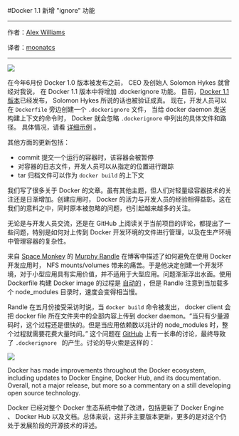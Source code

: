 
#Docker 1.1 新增 "ignore" 功能

***

作者：[Alex Williams](http://thenewstack.io/docker-1-1-released-and-with-it-a-new-ignore-functionality/)

译者：[moonatcs](https://code.csdn.net/moonatcs)

***

![](http://thenewstack.io/wp-content/uploads/2014/04/homepage-docker-logo.png)

在今年6月份 Docker 1.0 版本被发布之前， CEO 及创始人 Solomon Hykes 就曾经对我说，
在 Docker 1.1 版本中将增加 .dockerignore 功能。
目前，[Docker 1.1 版本](http://blog.docker.com/2014/07/announcing-docker-1-1/)已经发布，
Solomon Hykes 所说的话也被验证成真。
现在，开发人员可以在 `Dockerfile` 旁边创建一个 `.dockerignore` 文件，
当给 docker daemon 发送构建上下文的命令时，
Docker 就会忽略 `.dockerignore` 中列出的具体文件和路径。
具体情况，请看 [详细示例](https://github.com/docker/docker/blob/master/.dockerignore) 。

其他方面的更新包括：

* commit 提交一个运行的容器时，该容器会被暂停
* 对容器的日志文件，开发人员可以从指定的位置进行跟踪
* tar 归档文件可以作为 `docker build` 的上下文

我们写了很多关于 Docker 的文章。虽有其他主题，但人们对轻量级容器技术的关注还是日渐增加。创建应用时， Docker 的活力与开发人员的经验相得益彰。这在我们的意料之中，同时原本被忽略的问题，也引起越来越多的关注。

无论是与开发人员交流，还是在 GitHub 上阅读关于当前项目的评论，都提出了一些问题，特别是如何对上传到 Docker 开发环境的文件进行管理，以及在生产环境中管理容器的复杂性。

来自 [Space Monkey](https://www.spacemonkey.com/) 的 [Murphy Randle](http://murphyrandle.svbtle.com/vittles-for-developing-nodejs-apps-in-docker) 在博客中描述了如何避免在使用 Docker 开发应用时， NFS mounts/volumes 带来的痛苦。于是他决定创建一个开发环境，对于小型应用具有实用价值，并不适用于大型应用。问题渐渐浮出水面。使用 Dockerfile 构建 Docker image 的过程是 [自动的](https://www.digitalocean.com/community/articles/docker-explained-using-dockerfiles-to-automate-building-of-images) ，但是 Randle 注意到当加载多个 node_modules 目录时，速度会变得相当慢。

Randle 在五月份接受采访时说，当 `docker build` 命令被发出， docker client 会把  docker file 所在文件夹中的全部内容上传到 docker daemon。“当只有少量源码时，这个过程还是很快的。但是当应用依赖数以兆计的 node_modules 时，整个过程就需要花费大量时间。” 这个问题在 [GitHub](https://github.com/docker/docker/issues/2224)  上有一长串的讨论，最终导致了 `.dockerignore ` 的产生。讨论的导火索是这样的：

![](http://thenewstack.io/wp-content/uploads/2014/06/dockerignore.png)

Docker  has made improvements throughout the Docker ecosystem, including updates to Docker Engine, Docker Hub, and its documentation. Overall, not a major release, but more so a commentary on a still developing open source technology.

Docker 已经对整个 Docker 生态系统中做了改进，包括更新了 Docker Engine 、 Docker Hub 以及文档。总体来说，这并非主要版本更新，更多的是对这个仍处于发展阶段的开源技术的评述。
 
 
